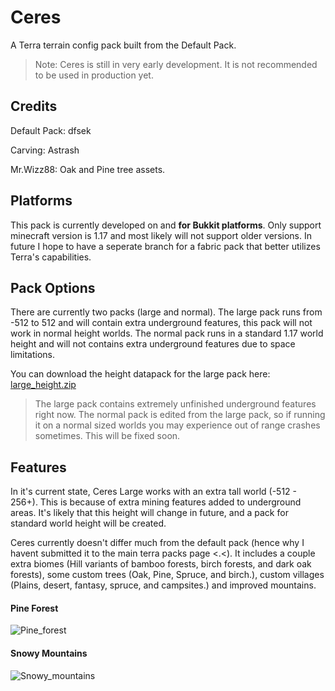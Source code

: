 
# Ceres
A Terra terrain config pack built from the Default Pack. 
> Note: Ceres is still in very early development. It is not recommended to be used in production yet. 
## Credits
Default Pack: dfsek 

Carving: Astrash

Mr.Wizz88: Oak and Pine tree assets.

## Platforms
This pack is currently developed on and **for Bukkit platforms**. Only support minecraft version is 1.17 and most likely will not support older versions. In future I hope to have a seperate branch for a fabric pack that better utilizes Terra's capabilities. 

## Pack Options
There are currently two packs (large and normal). The large pack runs from -512 to 512 and will contain extra underground features, this pack will not work in normal height worlds. The normal pack runs in a standard 1.17 world height and will not contains extra underground features due to space limitations.

You can download the height datapack for the large pack here: [large_height.zip](https://github.com/EVERYPLANET/Ceres/files/6751143/1024.height.zip)

> The large pack contains extremely unfinished underground features right now. The normal pack is edited from the large pack, so if running it on a normal sized worlds you may experience out of range crashes sometimes. This will be fixed soon.

## Features
In it's current state, Ceres Large works with an extra tall world (-512 - 256+). This is because of extra mining features added to underground areas. It's likely that this height will change in future, and a pack for standard world height will be created. 

Ceres currently doesn't differ much from the default pack (hence why I havent submitted it to the main terra packs page <.<). It includes a couple extra biomes (Hill variants of bamboo forests, birch forests, and dark oak forests), some custom trees (Oak, Pine, Spruce, and birch.), custom villages (Plains, desert, fantasy, spruce, and campsites.) and improved mountains. 

#### Pine Forest
![Pine_forest](https://user-images.githubusercontent.com/60523794/123876472-50f93180-d933-11eb-986f-86ab31c23318.png)
#### Snowy Mountains 
![Snowy_mountains](https://user-images.githubusercontent.com/60523794/123876613-89990b00-d933-11eb-95de-9e776296a09f.png)
